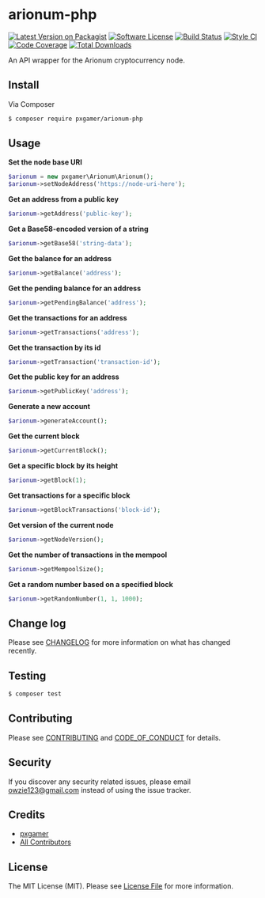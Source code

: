 # arionum-php

[![Latest Version on Packagist][ico-version]][link-packagist]
[![Software License][ico-license]](LICENSE.md)
[![Build Status][ico-travis]][link-travis]
[![Style CI][ico-styleci]][link-styleci]
[![Code Coverage][ico-code-quality]][link-code-quality]
[![Total Downloads][ico-downloads]][link-downloads]

An API wrapper for the Arionum cryptocurrency node.

## Install

Via Composer

```bash
$ composer require pxgamer/arionum-php
```

## Usage

**Set the node base URI**

```php
$arionum = new pxgamer\Arionum\Arionum();
$arionum->setNodeAddress('https://node-uri-here');
```

**Get an address from a public key**

```php
$arionum->getAddress('public-key');
```

**Get a Base58-encoded version of a string**

```php
$arionum->getBase58('string-data');
```

**Get the balance for an address**

```php
$arionum->getBalance('address');
```

**Get the pending balance for an address**

```php
$arionum->getPendingBalance('address');
```

**Get the transactions for an address**

```php
$arionum->getTransactions('address');
```

**Get the transaction by its id**

```php
$arionum->getTransaction('transaction-id');
```

**Get the public key for an address**

```php
$arionum->getPublicKey('address');
```

**Generate a new account**

```php
$arionum->generateAccount();
```

**Get the current block**

```php
$arionum->getCurrentBlock();
```

**Get a specific block by its height**

```php
$arionum->getBlock(1);
```

**Get transactions for a specific block**

```php
$arionum->getBlockTransactions('block-id');
```

**Get version of the current node**

```php
$arionum->getNodeVersion();
```

**Get the number of transactions in the mempool**

```php
$arionum->getMempoolSize();
```

**Get a random number based on a specified block**

```php
$arionum->getRandomNumber(1, 1, 1000);
```

## Change log

Please see [CHANGELOG](CHANGELOG.md) for more information on what has changed recently.

## Testing

```bash
$ composer test
```

## Contributing

Please see [CONTRIBUTING](CONTRIBUTING.md) and [CODE_OF_CONDUCT](CODE_OF_CONDUCT.md) for details.

## Security

If you discover any security related issues, please email owzie123@gmail.com instead of using the issue tracker.

## Credits

- [pxgamer][link-author]
- [All Contributors][link-contributors]

## License

The MIT License (MIT). Please see [License File](LICENSE.md) for more information.

[ico-version]: https://img.shields.io/packagist/v/pxgamer/arionum-php.svg?style=flat-square
[ico-license]: https://img.shields.io/badge/license-MIT-brightgreen.svg?style=flat-square
[ico-travis]: https://img.shields.io/travis/pxgamer/arionum-php/master.svg?style=flat-square
[ico-styleci]: https://styleci.io/repos/138864423/shield
[ico-code-quality]: https://img.shields.io/codecov/c/github/pxgamer/arionum-php.svg?style=flat-square
[ico-downloads]: https://img.shields.io/packagist/dt/pxgamer/arionum-php.svg?style=flat-square

[link-packagist]: https://packagist.org/packages/pxgamer/arionum-php
[link-travis]: https://travis-ci.com/pxgamer/arionum-php
[link-styleci]: https://styleci.io/repos/138864423
[link-code-quality]: https://codecov.io/gh/pxgamer/arionum-php
[link-downloads]: https://packagist.org/packages/pxgamer/arionum-php
[link-author]: https://github.com/pxgamer
[link-contributors]: ../../contributors
